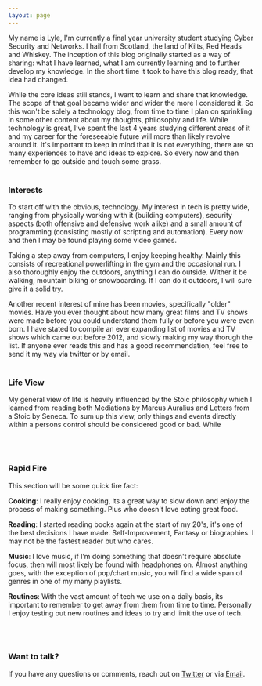```yaml
---
layout: page
---
```


My name is Lyle, I'm currently a final year university student studying Cyber Security and Networks. I hail from Scotland, the land of Kilts, Red Heads and Whiskey. The inception of this blog originally started as a way of sharing: what I have learned, what I am currently learning and to further develop my knowledge. In the short time it took to have this blog ready, that idea had changed.

While the core ideas still stands, I want to learn and share that knowledge. The scope of that goal became wider and wider the more I considered it. So this won't be solely a technology blog, from time to time I plan on sprinkling in some other content about my thoughts, philosophy and life. While technology is great, I’ve spent the last 4 years studying different areas of it and my career for the foreseeable future will more than likely revolve around it. It's important to keep in mind that it is not everything, there are so many experiences to have and ideas to explore. So every now and then remember to go outside and touch some grass.
<br><br>

### Interests

To start off with the obvious, technology. My interest in tech is pretty wide, ranging from physically working with it (building computers), security aspects (both offensive and defensive work alike) and a small amount of programming (consisting mostly of scripting and automation). Every now and then I may be found playing some video games.

Taking a step away from computers, I enjoy keeping healthy. Mainly this consists of recreational powerlifting in the gym and the occasional run. I also thoroughly enjoy the outdoors, anything I can do outside. Wither it be walking, mountain biking or snowboarding. If I can do it outdoors, I will sure give it a solid try.

Another recent interest of mine has been movies, specifically "older" movies. Have you ever thought about how many great films and TV shows were made before you could understand them fully or before you were even born. I have stated to compile an ever expanding list of movies and TV shows which came out before 2012, and slowly making my way thorugh the list. If anyone ever reads this and has a good recommendation, feel free to send it my way via twitter or by email.
<br><br>

### Life View

My general view of life is heavily influenced by the Stoic philosophy which I learned from reading both Mediations by Marcus Auralius and Letters from a Stoic by Seneca. To sum up this view, only things and events directly within a persons control should be considered good or bad. While 


<br><br>

### Rapid Fire

This section will be some quick fire fact:

**Cooking**: I really enjoy cooking, its a great way to slow down and enjoy the process of making something. Plus who doesn't love eating great food.

**Reading**: I started reading books again at the start of my 20's, it's one of the best decisions I have made. Self-Improvement, Fantasy or  biographies. I may not be the fastest reader but who cares.

**Music**: I love music, if I’m doing something that doesn't require absolute focus, then will most likely be found with headphones on. Almost anything goes, with the exception of pop/chart music, you will find a wide span of genres in one of my many playlists.

**Routines**: With the vast amount of tech we use on a daily basis, its important to remember to get away from them from time to time. Personally I enjoy testing out new routines and ideas to try and limit the use of tech.

<br><br>

### Want to talk?

If you have any questions or comments, reach out on [Twitter](https://twitter.com/caesarsec_) or via [Email](mailto:lyleirvine72@gmail.com).
